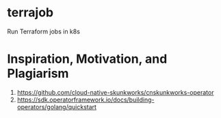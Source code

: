 # terrajob
Run Terraform jobs in k8s


# Inspiration, Motivation, and Plagiarism
1. https://github.com/cloud-native-skunkworks/cnskunkworks-operator
2. https://sdk.operatorframework.io/docs/building-operators/golang/quickstart

